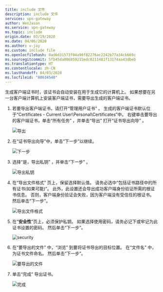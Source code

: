 ```yaml
---
title: include 文件
description: include 文件
services: vpn-gateway
author: WenJason
ms.service: vpn-gateway
ms.topic: include
origin.date: 03/19/2020
ms.date: 04/06/2020
ms.author: v-jay
ms.custom: include file
ms.openlocfilehash: 0ad6d31573f04a90f82276ac2242b77a34cb669c
ms.sourcegitcommit: 5fb45da006859215edc8211481f13174aa43dbeb
ms.translationtype: HT
ms.contentlocale: zh-CN
ms.lasthandoff: 04/03/2020
ms.locfileid: "80634540"
---
```

生成客户端证书时，该证书会自动安装在用于生成它的计算机上。 如果想要在另一台客户端计算机上安装客户端证书，需要导出生成的客户端证书。

1. 若要导出客户端证书，请打开“管理用户证书”  。 生成的客户端证书默认位于“Certificates - Current User\Personal\Certificates”中。 右键单击要导出的客户端证书，单击“所有任务”  ，并单击“导出”  打开“证书导出向导”  。

   ![导出](./media/vpn-gateway-certificates-export-client-cert-include/export.png)
2. 在“证书导出向导”中，单击“下一步”以继续。 

   ![下一步](./media/vpn-gateway-certificates-export-client-cert-include/next.png)
3. 选择“是，导出私钥”  ，并单击“下一步”  。

   ![导出私钥](./media/vpn-gateway-certificates-export-client-cert-include/privatekeyexport.png)
4. 在“导出文件格式”  页上，保留选择默认值。 请务必选中“包括证书路径中的所有证书(如果可能)”。  此外，此设置还会导出成功客户端身份验证所需的根证书信息。 否则，客户端身份验证会失败，因为客户端没有受信任的根证书。 然后单击“下一步”。 

   ![导出文件格式](./media/vpn-gateway-certificates-export-client-cert-include/includeallcerts.png)
5. 在“**安全性**”页上，必须保护私钥。 如果选择使用密码，请务必记下或牢记为此证书设置的密码。 然后单击“下一步”。 

   ![security](./media/vpn-gateway-certificates-export-client-cert-include/security.png)
6. 在“要导出的文件”  中，“浏览”  到要将证书导出的目标位置。 在“文件名”  中，为证书文件命名。 然后单击“下一步”。 

   ![要导出的文件](./media/vpn-gateway-certificates-export-client-cert-include/filetoexport.png)
7. 单击“完成”  导出证书。

   ![完成](./media/vpn-gateway-certificates-export-client-cert-include/finish.png)